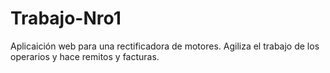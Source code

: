 # Trabajo-Nro1
Aplicaición web para una rectificadora de motores. Agiliza el trabajo de los operarios y hace remitos y facturas.

